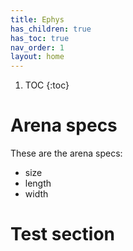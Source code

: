 ```yaml
---
title: Ephys
has_children: true
has_toc: true
nav_order: 1
layout: home
---
```


1. TOC
{:toc}

# Arena specs

These are the arena specs:
- size
- length
- width

# Test section